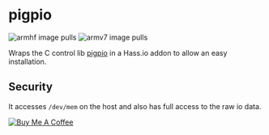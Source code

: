 # pigpio
![armhf image pulls](https://img.shields.io/docker/pulls/poeschl/hassio-pigpio-armhf?label=docker%20pulls%20%28armhf%29)
![armv7 image pulls](https://img.shields.io/docker/pulls/poeschl/hassio-pigpio-armv7?label=docker%20pulls%20%28armv7%29)

Wraps the C control lib [pigpio](https://github.com/joan2937/pigpio) in a Hass.io addon to allow an easy installation.

## Security

It accesses `/dev/mem` on the host and also has full access to the raw io data.

[![Buy Me A Coffee](https://bmc-cdn.nyc3.digitaloceanspaces.com/BMC-button-images/custom_images/orange_img.png)](https://www.buymeacoffee.com/Poeschl)
